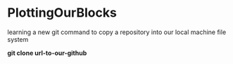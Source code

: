 # PlottingOurBlocks
<!-- CSS exercise 3 (core) -->

<p>learning a new git command to copy a repository into our local machine file system</p>

<p><strong>git clone url-to-our-github</strong></p>